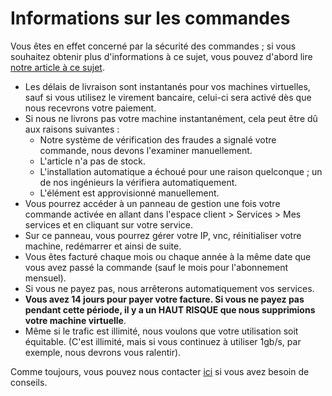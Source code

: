 #  Informations sur les commandes

Vous êtes en effet concerné par la sécurité des commandes ; si vous souhaitez obtenir plus d'informations à ce sujet, vous pouvez d'abord lire [notre article à ce sujet](./securite-des-commandes.md).

-   Les délais de livraison sont instantanés pour vos machines virtuelles, sauf si vous utilisez le virement bancaire, celui-ci sera activé dès que nous recevrons votre paiement.
-   Si nous ne livrons pas votre machine instantanément, cela peut être dû aux raisons suivantes :
    - Notre système de vérification des fraudes a signalé votre commande, nous devons l'examiner manuellement.
    - L'article n'a pas de stock.
    - L'installation automatique a échoué pour une raison quelconque ; un de nos ingénieurs la vérifiera automatiquement.
    - L'élément est approvisionné manuellement.
-   Vous pourrez accéder à un panneau de gestion une fois votre commande activée en allant dans l'espace client > Services > Mes services et en cliquant sur votre service.
-   Sur ce panneau, vous pourrez gérer votre IP, vnc, réinitialiser votre machine, redémarrer et ainsi de suite.
-   Vous êtes facturé chaque mois ou chaque année à la même date que vous avez passé la commande (sauf le mois pour l'abonnement mensuel).
-   Si vous ne payez pas, nous arrêterons automatiquement vos services.
-   **Vous avez 14 jours pour payer votre facture. Si vous ne payez pas pendant cette période, il y a un HAUT RISQUE que nous supprimions votre machine virtuelle**.
-   Même si le trafic est illimité, nous voulons que votre utilisation soit équitable. (C'est illimité, mais si vous continuez à utiliser 1gb/s, par exemple, nous devrons vous ralentir).

Comme toujours, vous pouvez nous contacter [ici](https://polisystems.ch/manager/contact.php?language=french) si vous avez besoin de conseils.

